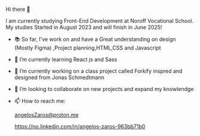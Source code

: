  Hi there 👋
 
 I am currently studying Front-End Development at Noroff Vocational School. My studies Started in August 2023 and will finish in June 2025!

- 📚 So far, I've work on and have a Great understanding on design (Mostly Figma) ,Project planning,HTML,CSS and Javascript
- 🌱 I’m currently learning React js and Sass
- 🔭 I’m currently working on a class project called Forkify inspred and designed from Jonas Schmedtmann
- 👯 I’m looking to collaborate on new projects and expand my knowlendge 

- 📫 How to reach me:

  angelosZaros@proton.me
  
  https://no.linkedin.com/in/angelos-zaros-963bb71b0

